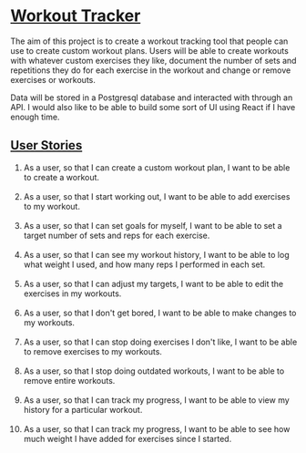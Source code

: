 # <u> Workout Tracker </u>

The aim of this project is to create a workout tracking tool that people can use to create custom
workout plans. Users will be able to create workouts with whatever custom exercises they like, 
document the number of sets and repetitions they do for each exercise in the workout and change or 
remove exercises or workouts.

Data will be stored in a Postgresql database and interacted with through an API. I would also like
to be able to build some sort of UI using React if I have enough time.

## <u> User Stories </u>

1. As a user, so that I can create a custom workout plan, I want to be able to create a workout.
<br></br>
2. As a user, so that I start working out, I want to be able to add exercises to my workout.
<br></br>
3. As a user, so that I can set goals for myself, I want to be able to set a target number of sets and reps for each exercise.
<br></br>
4. As a user, so that I can see my workout history, I want to be able to log what weight I used, and how many reps I performed in each set.
<br></br>
5. As a user, so that I can adjust my targets, I want to be able to edit the exercises in my workouts.
<br></br>
6. As a user, so that I don't get bored, I want to be able to make changes to my workouts.
<br></br>
7. As a user, so that I can stop doing exercises I don't like, I want to be able to remove exercises to my workouts.
<br></br>
8. As a user, so that I stop doing outdated workouts, I want to be able to remove entire workouts.
<br></br>
9. As a user, so that I can track my progress, I want to be able to view my history for a particular workout.
<br></br>
10. As a user, so that I can track my progress, I want to be able to see how much weight I have added for exercises since I started.
<br></br>